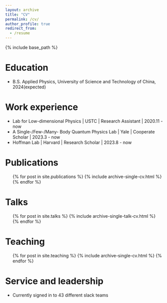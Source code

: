 ```yaml
---
layout: archive
title: "CV"
permalink: /cv/
author_profile: true
redirect_from:
  - /resume
---
```


{% include base_path %}

Education
======
* B.S. Applied Physics, University of Science and Technology of China, 2024(expected)

Work experience
======
* Lab for Low-dimensional Physics | USTC | Research Assistant | 2020.11 - now 
* A Single-/Few-/Many- Body Quantum Physics Lab | Yale | Cooperate Scholar | 2023.3 - now
* Hoffman Lab | Harvard | Research Scholar | 2023.8 - now 
 
Publications
======
  <ul>{% for post in site.publications %}
    {% include archive-single-cv.html %}
  {% endfor %}</ul>
  
Talks
======
  <ul>{% for post in site.talks %}
    {% include archive-single-talk-cv.html %}
  {% endfor %}</ul>
  
Teaching
======
  <ul>{% for post in site.teaching %}
    {% include archive-single-cv.html %}
  {% endfor %}</ul>
  
Service and leadership
======
* Currently signed in to 43 different slack teams
